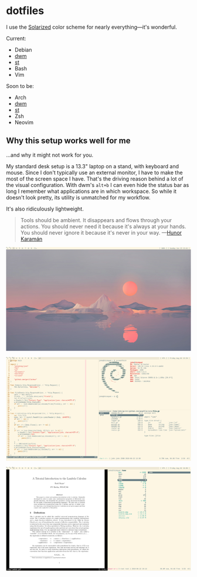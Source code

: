 # dotfiles

I use the [Solarized](https://ethanschoonover.com/solarized/) color scheme for
nearly everything—it's wonderful.

Current:

 - Debian
 - [dwm](https://dwm.suckless.org/)
 - [st](https://st.suckless.org/)
 - Bash
 - Vim

Soon to be:

- Arch
- [dwm](https://dwm.suckless.org/)
- [st](https://st.suckless.org/)
 - Zsh
 - Neovim

## Why this setup works well for me

…and why it might not work for you.

My standard desk setup is a 13.3" laptop on a stand, with keyboard and mouse.
Since I don't typically use an external monitor, I have to make the most of the
screen space I have. That's the driving reason behind a lot of the visual
configuration. With dwm's `alt+b` I can even hide the status bar as long I
remember what applications are in which workspace. So while it doesn't look
pretty, its utility is unmatched for my workflow.

It's also ridiculously lightweight.

> Tools should be ambient. It disappears and flows through your actions. You
> should never need it because it's always at your hands. You should never
> ignore it because it's never in your way. —[Hunor Karamán](https://hex22.org/wiki/manifesto/)

![](img/desktop-bg.png)

![](img/desktop-three-windows.png)

![](img/desktop-two-windows.png)
